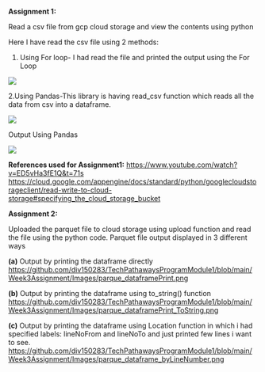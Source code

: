 <b>Assignment 1:</b>

Read a csv file from gcp cloud storage and view the contents using python

Here I have read the csv file using 2 methods:

1. Using For loop- I had read the file and printed the output using the For Loop 


![](https://github.com/div150283/TechPathawaysProgramModule1/blob/main/Week3Assignment/Images/readingcsv_forloop.png)


2.Using Pandas-This library is having read_csv function which reads all the data from csv into a dataframe.

![](https://github.com/div150283/TechPathawaysProgramModule1/blob/main/Week3Assignment/Images/readingcsv_panda.png)

Output Using Pandas

![](https://github.com/div150283/TechPathawaysProgramModule1/blob/main/Week3Assignment/Images/readingcsv_panda_output.png)

<b>References used for Assignment1:</b>
https://www.youtube.com/watch?v=ED5vHa3fE1Q&t=71s
https://cloud.google.com/appengine/docs/standard/python/googlecloudstorageclient/read-write-to-cloud-storage#specifying_the_cloud_storage_bucket

<b>Assignment 2:</b>
 
   Uploaded the parquet file to cloud storage using upload function and read the file using the python code.
   Parquet file output displayed in 3 different ways
    
   <b>(a)</b> Output by printing the dataframe directly
  https://github.com/div150283/TechPathawaysProgramModule1/blob/main/Week3Assignment/Images/parque_dataframePrint.png
    
   <b>(b)</b> Output by printing the dataframe using to_string() function 
  https://github.com/div150283/TechPathawaysProgramModule1/blob/main/Week3Assignment/Images/parque_dataframePrint_ToString.png
    
   <b>(c)</b> Output by printing the dataframe using Location function in which i had specified labels: lineNoFrom and lineNoTo and just printed few lines i want to see.
   https://github.com/div150283/TechPathawaysProgramModule1/blob/main/Week3Assignment/Images/parque_dataframe_byLineNumber.png
   
    
